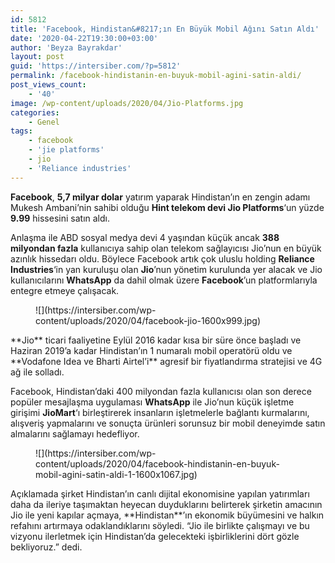 ```yaml
---
id: 5812
title: 'Facebook, Hindistan&#8217;ın En Büyük Mobil Ağını Satın Aldı'
date: '2020-04-22T19:30:00+03:00'
author: 'Beyza Bayrakdar'
layout: post
guid: 'https://intersiber.com/?p=5812'
permalink: /facebook-hindistanin-en-buyuk-mobil-agini-satin-aldi/
post_views_count:
    - '40'
image: /wp-content/uploads/2020/04/Jio-Platforms.jpg
categories:
    - Genel
tags:
    - facebook
    - 'jie platforms'
    - jio
    - 'Reliance industries'
---
```


**Facebook**, **5,7 milyar dolar** yatırım yaparak Hindistan’ın en zengin adamı Mukesh Ambani’nin sahibi olduğu **Hint telekom devi Jio Platforms**‘un yüzde **9.99** hissesini satın aldı.

Anlaşma ile ABD sosyal medya devi 4 yaşından küçük ancak **388 milyondan fazla** kullanıcıya sahip olan telekom sağlayıcısı Jio’nun en büyük azınlık hissedarı oldu. Böylece Facebook artık çok uluslu holding **Reliance Industries**‘in yan kuruluşu olan **Jio**’nun yönetim kurulunda yer alacak ve Jio kullanıcılarını **WhatsApp** da dahil olmak üzere **Facebook**’un platformlarıyla entegre etmeye çalışacak.

<figure class="wp-block-image size-large">![](https://intersiber.com/wp-content/uploads/2020/04/facebook-jio-1600x999.jpg)</figure>**Jio** ticari faaliyetine Eylül 2016 kadar kısa bir süre önce başladı ve Haziran 2019’a kadar Hindistan’ın 1 numaralı mobil operatörü oldu ve **Vodafone Idea ve Bharti Airtel’i** agresif bir fiyatlandırma stratejisi ve 4G ağ ile solladı.

Facebook, Hindistan’daki 400 milyondan fazla kullanıcısı olan son derece popüler mesajlaşma uygulaması **WhatsApp** ile Jio’nun küçük işletme girişimi **JioMart**‘ı birleştirerek insanların işletmelerle bağlantı kurmalarını, alışveriş yapmalarını ve sonuçta ürünleri sorunsuz bir mobil deneyimde satın almalarını sağlamayı hedefliyor.

<figure class="wp-block-image size-large">![](https://intersiber.com/wp-content/uploads/2020/04/facebook-hindistanin-en-buyuk-mobil-agini-satin-aldi-1-1600x1067.jpg)</figure>Açıklamada şirket Hindistan’ın canlı dijital ekonomisine yapılan yatırımları daha da ileriye taşımaktan heyecan duyduklarını belirterek şirketin amacının Jio ile yeni kapılar açmaya, **Hindistan**’ın ekonomik büyümesini ve halkın refahını artırmaya odaklandıklarını söyledi. “Jio ile birlikte çalışmayı ve bu vizyonu ilerletmek için Hindistan’da gelecekteki işbirliklerini dört gözle bekliyoruz.” dedi.